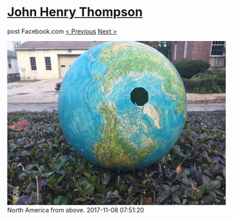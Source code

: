 # [John Henry Thompson](../README.md)
post Facebook.com
[< Previous](2017-11-08-1.md) [Next >](2017-11-05-1.md)

[![](../media/2017-11-08/Timeline-Photos-North-America-from-above.jpg)](../README.md)
North America from above.
2017-11-08 07:51:20